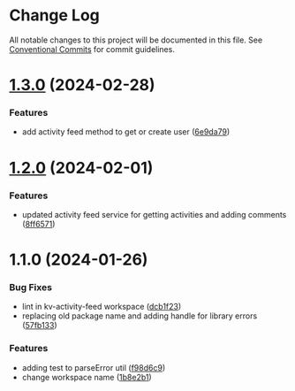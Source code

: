 # Change Log

All notable changes to this project will be documented in this file.
See [Conventional Commits](https://conventionalcommits.org) for commit guidelines.

# [1.3.0](https://github.com/kiva/kv-ui-elements/compare/@kiva/kv-activity-feed@1.2.0...@kiva/kv-activity-feed@1.3.0) (2024-02-28)


### Features

* add activity feed method to get or create user ([6e9da79](https://github.com/kiva/kv-ui-elements/commit/6e9da79f7303ab1335564bf2f7dbee8c5db7ce28))





# [1.2.0](https://github.com/kiva/kv-ui-elements/compare/@kiva/kv-activity-feed@1.1.0...@kiva/kv-activity-feed@1.2.0) (2024-02-01)


### Features

* updated activity feed service for getting activities and adding comments ([8ff6571](https://github.com/kiva/kv-ui-elements/commit/8ff657165a9b258dd4996cea4968364dd9a16062))





# 1.1.0 (2024-01-26)


### Bug Fixes

* lint in kv-activity-feed workspace ([dcb1f23](https://github.com/kiva/kv-ui-elements/commit/dcb1f23d4288de2ac9eb1e456818620cb4b86149))
* replacing old package name and adding handle for library errors ([57fb133](https://github.com/kiva/kv-ui-elements/commit/57fb133ff047f36502e06c6d3d136cf269d16ed6))


### Features

* adding test to parseError util ([f98d6c9](https://github.com/kiva/kv-ui-elements/commit/f98d6c96eabaee02f77efb1f400ab6795ce673af))
* change workspace name ([1b8e2b1](https://github.com/kiva/kv-ui-elements/commit/1b8e2b129e47c64a62778b8be226567b745a7fba))
